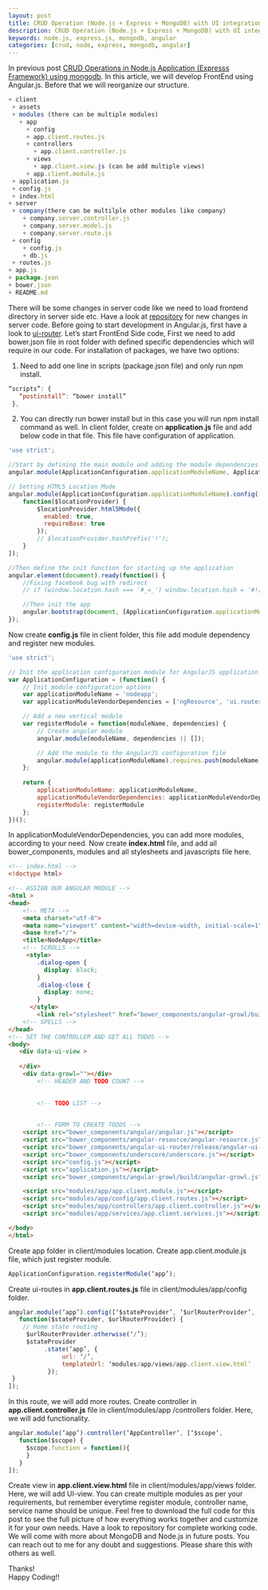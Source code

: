 ```yaml
---
layout: post
title: CRUD Operation (Node.js + Express + MongoDB) with UI integration (Angular.js )
description: CRUD Operation (Node.js + Express + MongoDB) with UI integration (Angular.js )
keywords: node.js, express.js, mongodb, angular
categories: [crud, node, express, mongodb, angular]
---
```


In previous post [CRUD Operations in Node.js Application (Expresss Framework) using mongodb](http://thepandeysoni.org/2016/05/04/CRUD-operations-in-node.js-application-(expresss=framework)-using-mongodb/). In this article, we will develop FrontEnd using Angular.js. Before that we will reorganize our structure.

```js
+ client
 + assets
 + modules (there can be multiple modules)
   + app
     + config
     + app.client.routes.js
     + controllers
       + app.client.controller.js
     + views
       + app.client.view.js (can be add multiple views)
     + app.client.module.js
 + application.js
 + config.js
 + index.html
+ server
 + company(there can be multilple other modules like company)
    + company.server.controller.js
    + company.server.model.js
    + company.server.route.js
 + config
    + config.js
    + db.js
 + routes.js
+ app.js
+ package.json
+ bower.json
+ README.md
```

There will be some changes in server code like we need to load frontend directory in server side etc. Have a look at [repository](https://github.com/pandeysoni/nodeAngularApp) for new changes in server code. Before going to start development in Angular.js, first have a look to [ui-router](https://github.com/angular-ui/ui-router/wiki). Let’s start FrontEnd Side code, First we need to add bower.json file in root folder with defined specific dependencies which will require in our code. For installation of packages, we have two options:

1. Need to add one line in scripts (package.json file) and only run npm install.

```js
“scripts”: {
   “postinstall”: “bower install”
 },
```
2. You can directly run bower install but in this case you will run npm install command as well.
In client folder, create on **application.js** file and add below code in that file. This file have configuration of application.

```js
'use strict';

//Start by defining the main module and adding the module dependencies
angular.module(ApplicationConfiguration.applicationModuleName, ApplicationConfiguration.applicationModuleVendorDependencies);

// Setting HTML5 Location Mode
angular.module(ApplicationConfiguration.applicationModuleName).config(['$locationProvider',
	function($locationProvider) {
		$locationProvider.html5Mode({
		  enabled: true,
		  requireBase: true
		});
		// $locationProvider.hashPrefix('!');
	}
]);

//Then define the init function for starting up the application
angular.element(document).ready(function() {
	//Fixing facebook bug with redirect
	// if (window.location.hash === '#_=_') window.location.hash = '#!/';

	//Then init the app
	angular.bootstrap(document, [ApplicationConfiguration.applicationModuleName]);
});
```
Now create **config.js** file in client folder, this file add module dependency and register new modules.

```js
'use strict';

// Init the application configuration module for AngularJS application
var ApplicationConfiguration = (function() {
	// Init module configuration options
	var applicationModuleName = 'nodeapp';
	var applicationModuleVendorDependencies = ['ngResource', 'ui.router',  'angular-growl'];

	// Add a new vertical module
	var registerModule = function(moduleName, dependencies) {
		// Create angular module
		angular.module(moduleName, dependencies || []);

		// Add the module to the AngularJS configuration file
		angular.module(applicationModuleName).requires.push(moduleName);
	};
	
	return {
		applicationModuleName: applicationModuleName,
		applicationModuleVendorDependencies: applicationModuleVendorDependencies,
		registerModule: registerModule
	};
})();
```
In applicationModuleVendorDependencies, you can add more modules, according to your need. Now create **index.html** file, and add all bower_components, modules and all stylesheets and javascripts file here.

```html
<!-- index.html -->
<!doctype html>

<!-- ASSIGN OUR ANGULAR MODULE -->
<html >
<head>
    <!-- META -->
    <meta charset="utf-8">
    <meta name="viewport" content="width=device-width, initial-scale=1"><!-- Optimize mobile viewport -->
    <base href="/">
    <title>NodeApp</title>
    <!-- SCROLLS -->
     <style>
        .dialog-open {
          display: block;
        }
        .dialog-close {
          display: none;
        }
      </style>
        <link rel="stylesheet" href="bower_components/angular-growl/build/angular-growl.min.css">
    <!-- SPELLS -->
</head>
<!-- SET THE CONTROLLER AND GET ALL TODOS -->
<body>
   <div data-ui-view >
       
   </div>
    <div data-growl=""></div>
        <!-- HEADER AND TODO COUNT -->
      

        <!-- TODO LIST -->
      

        <!-- FORM TO CREATE TODOS -->
    <script src="bower_components/angular/angular.js"></script>
    <script src="bower_components/angular-resource/angular-resource.js"></script>
    <script src="bower_components/angular-ui-router/release/angular-ui-router.js"></script> 
    <script src="bower_components/underscore/underscore.js"></script>
    <script src="config.js"></script>
    <script src="application.js"></script>  
    <script src="bower_components/angular-growl/build/angular-growl.js"></script>

    <script src="modules/app/app.client.module.js"></script>
    <script src="modules/app/config/app.client.routes.js"></script>
    <script src="modules/app/controllers/app.client.controller.js"></script>
    <script src="modules/app/services/app.client.services.js"></script>

</body>
</html>
```
Create app folder in client/modules location. Create app.client.module.js file, which just register module.

```js
ApplicationConfiguration.registerModule(‘app’);
```
Create ui-routes in **app.client.routes.js** file in client/modules/app/config folder.

```js
angular.module(‘app’).config([‘$stateProvider’, ‘$urlRouterProvider’, 
   function($stateProvider, $urlRouterProvider) {
    // Home state routing
     $urlRouterProvider.otherwise(‘/’);
     $stateProvider
          .state(‘app’, {
               url: ‘/’,
               templateUrl: ‘modules/app/views/app.client.view.html’
           });
 }
]);
```
In this route, we will add more routes.
Create controller in **app.client.controller.js** file in client/modules/app /controllers folder. Here, we will add functionality.

```js
angular.module(‘app’).controller(‘AppController’, [‘$scope’,
   function($scope) {
     $scope.function = function(){
     }
   }
]);
```
Create view in **app.client.view.html** file in client/modules/app/views folder. Here, we will add UI-view. You can create multiple modules as per your requirements, but remember everytime register module, controller name, service name should be unique.
Feel free to download the full code for this post to see the full picture of how everything works together and customize it for your own needs. Have a look to repository for complete working code.
We will come with more about MongoDB and Node.js in future posts.
You can reach out to me for any doubt and suggestions. Please share this with others as well.

Thanks!  
Happy Coding!!